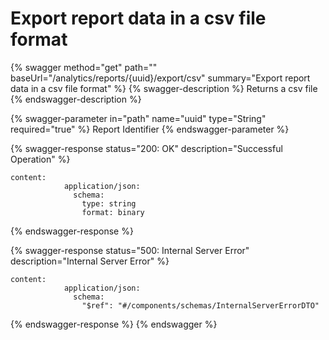 # Export report data in a csv file format

{% swagger method="get" path="" baseUrl="/analytics/reports/{uuid}/export/csv" summary="Export report data in a csv file format" %}
{% swagger-description %}
Returns a csv file
{% endswagger-description %}

{% swagger-parameter in="path" name="uuid" type="String" required="true" %}
Report Identifier
{% endswagger-parameter %}

{% swagger-response status="200: OK" description="Successful Operation" %}
```
content:
            application/json:
              schema:
                type: string
                format: binary
```
{% endswagger-response %}

{% swagger-response status="500: Internal Server Error" description="Internal Server Error" %}
```
content:
            application/json:
              schema:
                "$ref": "#/components/schemas/InternalServerErrorDTO"
```
{% endswagger-response %}
{% endswagger %}
